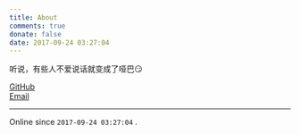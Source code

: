 ```yaml
---
title: About
comments: true
donate: false
date: 2017-09-24 03:27:04
---
```


听说，有些人不爱说话就变成了哑巴😏

[GitHub](https://github.com/findneo)   
[Email](javascript:alert`dfindneo🙃gmail🙃com`)        

---

Online since   `2017-09-24 03:27:04` .    

